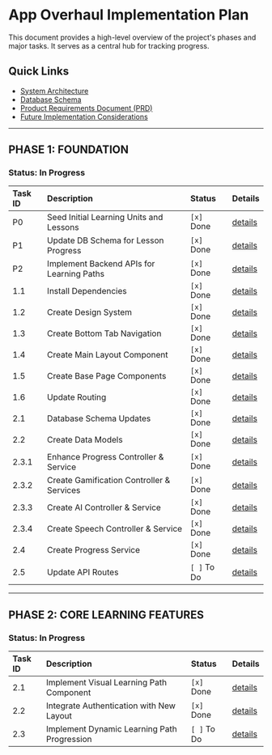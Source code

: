 # App Overhaul Implementation Plan

This document provides a high-level overview of the project's phases and major tasks. It serves as a central hub for tracking progress.

## Quick Links
- [System Architecture](./architecture/system_architecture.mermaid)
- [Database Schema](./architecture/database_schema.mermaid)
- [Product Requirements Document (PRD)](./language_learning_prd.md)
- [Future Implementation Considerations](./future_implementation_considerations.md)

---

## PHASE 1: FOUNDATION

### Status: In Progress

| Task ID | Description                                  | Status      | Details                               |
| :------ | :------------------------------------------- | :---------- | :------------------------------------ |
| P0      | Seed Initial Learning Units and Lessons      | `[x]` Done  | [details](./tasks/phase-2/P0-seed-data.md) |
| P1      | Update DB Schema for Lesson Progress         | `[x]` Done  | [details](./tasks/phase-2/P1-lesson-progress-schema.md) |
| P2      | Implement Backend APIs for Learning Paths    | `[x]` Done  | [details](./tasks/phase-2/P2-backend-api.md) |
| 1.1     | Install Dependencies                         | `[x]` Done  | [details](./tasks/phase-1/1-1-dependencies.md) |
| 1.2     | Create Design System                         | `[x]` Done  | [details](./tasks/phase-1/1-2-design-system.md) |
| 1.3     | Create Bottom Tab Navigation                 | `[x]` Done  | [details](./tasks/phase-1/1-3-bottom-nav.md) |
| 1.4     | Create Main Layout Component                 | `[x]` Done  | [details](./tasks/phase-1/1-4-main-layout.md) |
| 1.5     | Create Base Page Components                  | `[x]` Done  | [details](./tasks/phase-1/1-5-base-pages.md) |
| 1.6     | Update Routing                               | `[x]` Done  | [details](./tasks/phase-1/1-6-routing.md) |
| 2.1     | Database Schema Updates                      | `[x]` Done  | [details](./tasks/phase-1/2-1-db-schema.md) |
| 2.2     | Create Data Models                           | `[x]` Done  | [details](./tasks/phase-1/2-2-data-models.md) |
| 2.3.1   | Enhance Progress Controller & Service            | `[x]` Done  | [details](./tasks/phase-1/2-3-1-progress-ctrl.md) |
| 2.3.2   | Create Gamification Controller & Services        | `[x]` Done  | [details](./tasks/phase-1/2-3-2-gamify-ctrl.md)   |
| 2.3.3   | Create AI Controller & Service                   | `[x]` Done  | [details](./tasks/phase-1/2-3-3-ai-ctrl.md)       |
| 2.3.4   | Create Speech Controller & Service               | `[x]` Done  | [details](./tasks/phase-1/2-3-4-speech-ctrl.md)   |
| 2.4     | Create Progress Service                      | `[x]` Done  | [details](./tasks/phase-1/2-4-progress-service.md) |
| 2.5     | Update API Routes                            | `[ ]` To Do | [details](./tasks/phase-1/2-5-api-routes.md) |

---

## PHASE 2: CORE LEARNING FEATURES

### Status: In Progress

| Task ID | Description                                  | Status      | Details                               |
| :------ | :------------------------------------------- | :---------- | :------------------------------------ |
| 2.1     | Implement Visual Learning Path Component     | `[x]` Done  | [details](./tasks/phase-2/2-1-visual-learning-path.md) |
| 2.2     | Integrate Authentication with New Layout     | `[x]` Done  | [details](./tasks/phase-2/2-2-auth-integration.md) |
| 2.3     | Implement Dynamic Learning Path Progression  | `[ ]` To Do | [details](./tasks/phase-2/2-3-dynamic-learning-path.md) |
